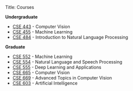 Title: Courses



**Undergraduate**

- [CSE 443]({filename}/courses/cse665syl.pdf) - Computer Vision   
- [CSE 455](http://anibal.gtu.edu.tr/hebe/w/?/view/104/552/69174163/) - Machine Learning
- [CSE 484](http://anibal.gtu.edu.tr/hebe/w/?/view/104/484/70561157/) - Introduction to Natural Language Processing 

**Graduate**

- [CSE 552](http://anibal.gtu.edu.tr/hebe/w/?/view/104/552/69174163/) - Machine Learning
- [CSE 554](http://anibal.gtu.edu.tr/hebe/w/?/view/104/554/70561157/) - Natural Language and Speech Processing
- [CSE 555](http://anibal.gtu.edu.tr/ects/?duzey=ucuncu&modul=ders_bilgi_formu&dno=B%C4%B0L%20555&bolum=104&tip=yukseklisans&dil=en#section-learningoutcomes) - Deep Learning and Applications
- [CSE 665]({filename}/courses/cse665syl.pdf) - Computer Vision 
- [CSE 669]({filename}/courses/bil669syl.pdf) - Advanced Topics in Computer Vision
- [CSE 603]({filename}/courses/cse603syl.pdf) - Artificial Intelligence


